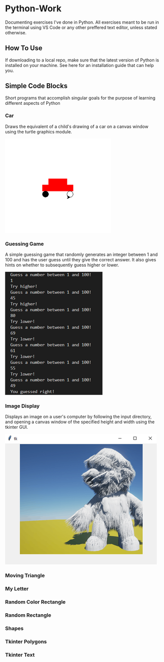 # Python-Work

Documenting exercises I've done in Python. All exercises meant to be run in the terminal using VS Code or any other preffered text editor, unless stated otherwise.

## How To Use
If downloading to a local repo, make sure that the latest version of Python is installed on your machine. See here for an installation guide that can help you.

## Simple Code Blocks
Short programs that accomplish singular goals for the purpose of learning different aspects of Python

### Car

Draws the equivalent of a child's drawing of a car on a canvas window using the turtle graphics module.

![Car](/images/car.png)

### Guessing Game

A simple guessing game that randomly generates an integer between 1 and 100 and has the user guess until they give the correct answer. It also gives hints on whether to subsequently guess higher or lower.

![Guessing Game](/images/guessinggame.png)

### Image Display

Displays an image on a user's computer by following the input directory, and opening a canvas window of the specified height and width using the tkinter GUI.

![Image Display](/images/hairio.png)

### Moving Triangle

### My Letter

### Random Color Rectangle

### Random Rectangle

### Shapes

### Tkinter Polygons

### Tkinter Text